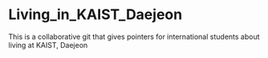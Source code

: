# Living_in_KAIST_Daejeon
This is a collaborative git that gives pointers for international students about living at KAIST, Daejeon
